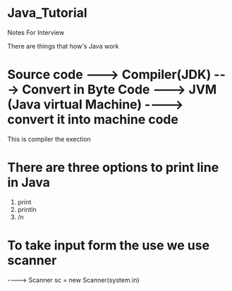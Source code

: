 # Java_Tutorial
Notes For Interview

There are things that how's Java work

# Source code ---> Compiler(JDK)  ---> Convert in Byte Code ---> JVM (Java virtual Machine) ----> convert it into machine code

This is compiler the                                              exection


# There are three options to print line in Java

1. print
2. println
3. /n


# To take input form the use we use scanner

----> Scanner sc = new Scanner(system.in)